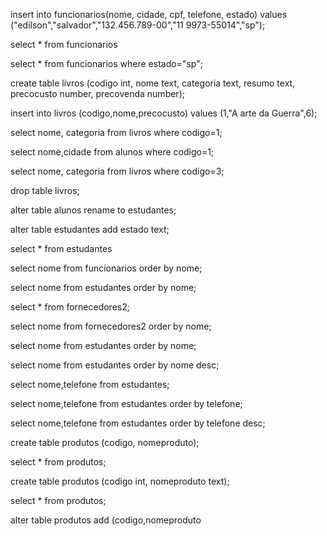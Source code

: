 insert into funcionarios(nome, cidade, cpf, telefone, estado)
values ("edilson","salvador","132.456.789-00","11 9973-55014","sp");

select * from funcionarios

select *
from funcionarios
where estado="sp";

create table livros (codigo int, nome text, categoria text, resumo text, precocusto number, precovenda number);

insert into livros (codigo,nome,precocusto)
values (1,"A arte da Guerra",6);

select nome, categoria
from livros
where codigo=1;

select nome,cidade
from alunos
where codigo=1;

select nome, categoria
from livros
where codigo=3;

drop table livros;

alter table alunos rename to estudantes;

alter table estudantes add estado text;

select * from estudantes

select nome from funcionarios order by nome;

select nome from estudantes order by nome;

select * from fornecedores2;

select nome from fornecedores2 order by nome;

select nome from estudantes order by nome;

select nome from estudantes order by nome desc;

select nome,telefone from estudantes;

select nome,telefone from estudantes order by telefone;

select nome,telefone from estudantes order by telefone desc;

create table produtos (codigo, nomeproduto);

select * from produtos;

create table produtos (codigo int, nomeproduto text);

select * from produtos;

alter table produtos add (codigo,nomeproduto 